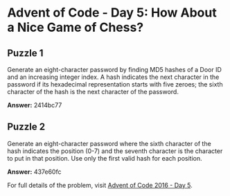 # Advent of Code - Day 5: How About a Nice Game of Chess?

## Puzzle 1
Generate an eight-character password by finding MD5 hashes of a Door ID and an increasing integer index. A hash indicates the next character in the password if its hexadecimal representation starts with five zeroes; the sixth character of the hash is the next character of the password.

**Answer:** 2414bc77

## Puzzle 2
Generate an eight-character password where the sixth character of the hash indicates the position (0-7) and the seventh character is the character to put in that position. Use only the first valid hash for each position.

**Answer:** 437e60fc

For full details of the problem, visit [Advent of Code 2016 - Day 5](https://adventofcode.com/2016/day/5).
